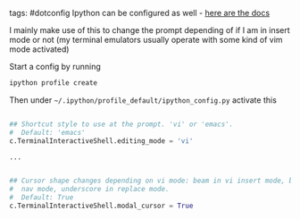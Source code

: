 tags: #dotconfig
Ipython can be configured as well - [here are the docs](https://ipython.org/ipython-doc/3/config/intro.html)

I mainly make use of this to change the prompt depending of if I am in insert mode or not (my terminal emulators usually operate with some kind of vim mode activated)

Start a config by running
```bash
ipython profile create
```

Then under `~/.ipython/profile_default/ipython_config.py` activate this

```python

## Shortcut style to use at the prompt. 'vi' or 'emacs'.
#  Default: 'emacs'
c.TerminalInteractiveShell.editing_mode = 'vi'

...


## Cursor shape changes depending on vi mode: beam in vi insert mode, block in
#  nav mode, underscore in replace mode.
#  Default: True
c.TerminalInteractiveShell.modal_cursor = True
```